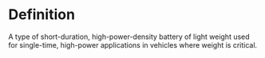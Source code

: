 # Definition

A type of short-duration, high-power-density battery of light weight
used for single-time, high-power applications in vehicles where weight
is critical.
